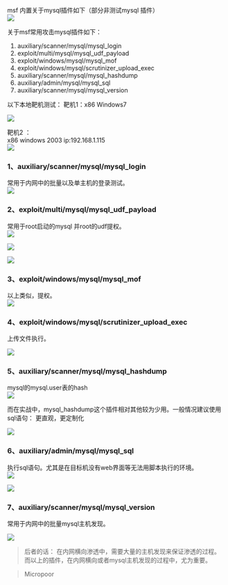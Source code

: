 msf 内置关于mysql插件如下（部分非测试mysql 插件）  
![](media/876ad30bffd3f57b961ecb2781f888fc.jpg)

关于msf常用攻击mysql插件如下：  
1. auxiliary/scanner/mysql/mysql_login  
2. exploit/multi/mysql/mysql_udf_payload  
3. exploit/windows/mysql/mysql_mof  
4. exploit/windows/mysql/scrutinizer_upload_exec  
5. auxiliary/scanner/mysql/mysql_hashdump  
6. auxiliary/admin/mysql/mysql_sql  
7. auxiliary/scanner/mysql/mysql_version

以下本地靶机测试：
靶机1：x86 Windows7  

![](media/ff8b69c7beb814d667497bbc433cfaaa.jpg)

靶机2 ：  
x86 windows 2003 ip:192.168.1.115  
![](media/5692738d486e9997fe0752e7e6be1c9f.jpg)


### 1、auxiliary/scanner/mysql/mysql_login 

常用于内网中的批量以及单主机的登录测试。  
![](media/c9f16b174fa0a7b4f67c75b3ed9f2492.jpg)

### 2、exploit/multi/mysql/mysql_udf_payload

常用于root启动的mysql 并root的udf提权。  
![](media/9b06e9685123fd026cb108f9d281c05f.jpg)  

![](media/8569841b55b9fd3bf0ed467eb4f9daf3.jpg)  

![](media/0a4ac046fdc3e4d1f7d713ef14f1651c.jpg)

### 3、exploit/windows/mysql/mysql_mof

以上类似，提权。  
![](media/cc563fb9d228e4c7adaf7b284925dbf4.jpg)

### 4、exploit/windows/mysql/scrutinizer_upload_exec

上传文件执行。

![](media/904116076e8cc90398e6769b4a8f0492.jpg)

### 5、auxiliary/scanner/mysql/mysql_hashdump

mysql的mysql.user表的hash  
![](media/0ccc9d7da3cbd464b35662a431824eea.jpg)

而在实战中，mysql_hashdump这个插件相对其他较为少用。一般情况建议使用sql语句：
更直观，更定制化

![](media/8e1d6085009d34a2afbbab9f4bddd95f.jpg)


### 6、auxiliary/admin/mysql/mysql_sql

执行sql语句。尤其是在目标机没有web界面等无法用脚本执行的环境。  
![](media/42b5a61ec763f6c6dbd725650188e5ad.jpg)

![](media/f1fb35b04225b40e571c5e61f8516886.jpg)

### 7、auxiliary/scanner/mysql/mysql_version

常用于内网中的批量mysql主机发现。

![](media/e9bfe12061674c64cdee00c7056173f1.jpg)

>   后者的话：
在内网横向渗透中，需要大量的主机发现来保证渗透的过程。而以上的插件，在内网横向或者mysql主机发现的过程中，尤为重要。

>   Micropoor
